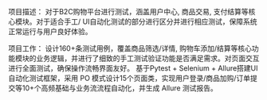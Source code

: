 项目描述：
对于B2C购物平台进行测试，涵盖用户中心, 商品交易, 支付结算等核心模块。对于适合手工/ UI自动化测试的部分进行区分并进行相应测试，保障系统正常运行与用户良好体验。

项目工作：
设计160+条测试用例，覆盖商品筛选/详情, 购物车添加/结算等核心功能模块的业务逻辑，并进行了细致的手工测试验证功能是否满足需求。对页面交互进行全面测试，确保操作流畅界面友好。
基于Pytest + Selenium + Allure搭建UI自动化测试框架，采用 PO 模式设计15个页面类，实现用户登录/商品加购/订单提交等10+个高频基础与业务流流程自动化，并生成 Allure 测试报告。
